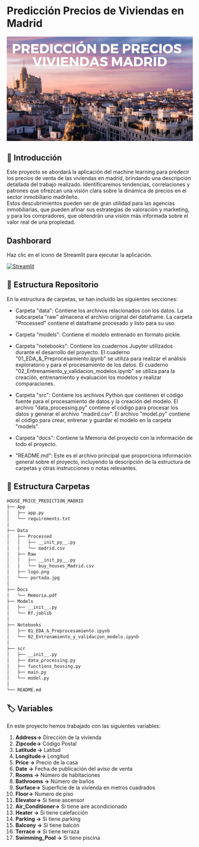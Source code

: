 # Predicción Precios de Viviendas en Madrid

![portada](Data/portada.jpg)


<h2 id="Introducción"> 📝 Introducción</h2>

Este proyecto se abordará la aplicación del machine learning para predecir los precios de venta de las viviendas en madrid, brindando una descripción detallada del trabajo realizado. Identificaremos tendencias, correlaciones y patrones que ofrezcan una visión clara sobre la dinámica de precios en el sector inmobiliario madrileño. <br> 
Estos descubrimientos pueden ser de gran utilidad para las agencias inmobiliarias, que pueden afinar sus estrategias de valoración y marketing, y para los compradores, que obtendrán una visión más informada sobre el valor real de una propiedad.


<h2>Dashborard</h2>

Haz clic en el icono de Streamlit para ejecutar la aplicación.<br>


<a href="https://house-price-predictor-spomi.streamlit.app/">
  <img src="https://upload.wikimedia.org/wikipedia/commons/7/77/Streamlit-logo-primary-colormark-darktext.png" title="Streamlit" alt="Streamlit" width="100" height="100"/>
</a>


<h2 id="Estructura-repositorio."> 💾 Estructura Repositorio</h2>

En la estructura de carpetas, se han incluido las siguientes secciones:

- Carpeta "data": Contiene los archivos relacionados con los datos. La subcarpeta "raw" almacena el archivo original del dataframe. La carpeta "Processed" contiene el dataframe procesado y listo para su uso.

- Carpeta "models": Contiene el modelo entrenado en formato pickle.

- Carpeta "notebooks": Contiene los cuadernos Jupyter utilizados durante el desarrollo del proyecto. El cuaderno "01_EDA_&_Preprocesamiento.ipynb" se utiliza para realizar el análisis exploratorio y para el procesamiento de los datos. El cuaderno "02_Entrenamiento_y_validacion_modelos.ipynb" se utiliza para la creación, entrenamiento y evaluación los modelos y realizar comparaciones.

- Carpeta "src": Contiene los archivos Python que contienen el código fuente para el procesamiento de datos y la creación del modelo. El archivo "data_processing.py" contiene el código para procesar los datos y generar el archivo "madird.csv". El archivo "model.py" contiene el código para crear, entrenar y guardar el modelo en la carpeta "models".

- Carpeta "docs": Contiene la Memoria del proyecto con la información de todo el proyecto.

- "README.md": Este es el archivo principal que proporciona información general sobre el proyecto, incluyendo la descripción de la estructura de carpetas y otras instrucciones o notas relevantes.

<h2 id="folder-structure"> 📁 Estructura Carpetas </h2>

    HOUSE_PRICE_PREDICTION_MADRID
    ├── App
    │   ├── app.py
    │   └── requirements.txt
    │
    ├── Data
    │   ├── Processed
    │   │   ├── __init_py__.py
    │   │   └── madrid.csv
    │   ├── Raw
    │   │   ├── __init_py__.py
    │   │   └── buy_houses_Madrid.csv
    │   ├── logo.png
    │   └─── portada.jpg
    │  
    ├── Docs 
    │   └── Memoria.pdf
    ├── Models
    │   ├── __init__.py
    │   └── Rf.joblib
    │
    ├── Notebooks
    │   ├── 01_EDA_&_Preprocesamiento.ipynb
    │   └── 02_Entrenamiento_y_validacion_modelo.ipynb  
    │ 
    ├── scr
    │   ├── __init__.py
    │   ├── data_processing.py
    │   ├── functions_housing.py
    │   ├── main.py
    │   └── model.py
    │ 
    └── README.md


<h2 id="Variables"> 🏷️ Variables</h2>

En este proyecto hemos trabajado con las siguientes variables:


1. **Address->** Dirección de la vivienda
2. **Zipcode->** Código Postal
3. **Latitude ->** Latitud
4. **Longitude->** Longitud
5. **Price ->** Precio de la casa
6. **Date ->** Fecha de publicación del aviso de venta
7. **Rooms ->** Número de habitaciones
8. **Bathrooms ->** Número de baños
9. **Surface->** Superficie de la vivienda en metros cuadrados
10. **Floor->** Numero de piso
11. **Elevator->** Si tiene ascensor
12. **Air_Conditioner->** Si tiene aire acondicionado
13. **Heater ->** Si tiene calefacción
14. **Parking ->** Si tiene parking
15. **Balcony ->** Si tiene balcón
16. **Terrace ->** Si tiene terraza
17. **Swimming_Pool ->** Si tiene piscina
